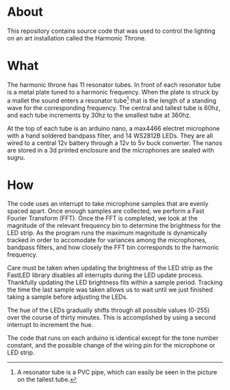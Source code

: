 # About
This repository contains source code that was used to control the lighting on an art installation called the Harmonic Throne.

# What
The harmonic throne has 11 resonator tubes. In front of each resonator tube is a metal plate tuned to a harmonic frequency. When the plate is struck by a mallet the sound enters a resonator tube[^1] that is the length of a standing wave for the corresponding frequency. The central and tallest tube is 60hz, and each tube increments by 30hz to the smallest tube at 360hz.

At the top of each tube is an arduino nano, a max4466 electret microphone with a hand soldered bandpass filter, and 14 WS2812B LEDs. They are all wired to a central 12v battery through a 12v to 5v buck converter. The nanos are stored in a 3d printed enclosure and the microphones are sealed with sugru.

# How
The code uses an interrupt to take microphone samples that are evenly spaced apart. Once enough samples are collected, we perform a Fast Fourier Transform (FFT). Once the FFT is completed, we look at the magnitude of the relevant frequency bin to determine the brightness for the LED strip. As the program runs the maximum magnitude is dynamically tracked in order to accomodate for variances among the microphones, bandpass filters, and how closely the FFT bin corresponds to the harmonic frequency.

Care must be taken when updating the brightness of the LED strip as the FastLED library disables all interrupts during the LED update process. Thankfully updating the LED brightness fits within a sample period. Tracking the time the last sample was taken allows us to wait until we just finished taking a sample before adjusting the LEDs.

The hue of the LEDs gradually shifts through all possible values (0-255) over the course of thirty minutes. This is accomplished by using a second interrupt to increment the hue.

The code that runs on each arduino is identical except for the tone number constant, and the possible change of the wiring pin for the microphone or LED strip.

[^1]: A resonator tube is a PVC pipe, which can easily be seen in the picture on the tallest tube.
